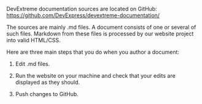 DevExtreme documentation sources are located on GitHub: https://github.com/DevExpress/devextreme-documentation/

The sources are mainly .md files. A document consists of one or several of such files. Markdown from these files is processed by our website project into valid HTML/CSS.

Here are three main steps that you do when you author a document:

1. Edit .md files.

2. Run the website on your machine and check that your edits are displayed as they should.

3. Push changes to GitHub.